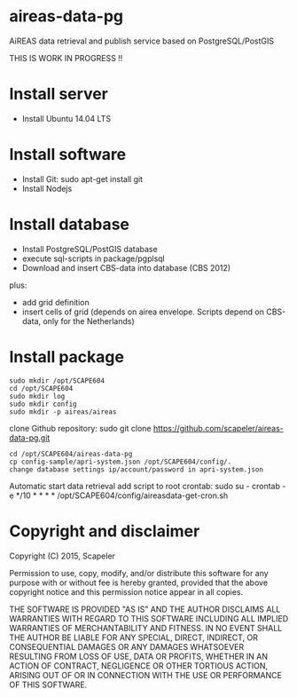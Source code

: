 # aireas-data-pg
AiREAS data retrieval and publish service based on PostgreSQL/PostGIS 


THIS IS WORK IN PROGRESS !!

# Install server

- Install Ubuntu 14.04 LTS

# Install software

- Install Git: sudo apt-get install git
- Install Nodejs

# Install database

- Install PostgreSQL/PostGIS database
- execute sql-scripts in package/pgplsql
- Download and insert CBS-data into database (CBS 2012)

plus:
- add grid definition
- insert cells of grid (depends on airea envelope. Scripts depend on CBS-data, only for the Netherlands)

# Install package

	sudo mkdir /opt/SCAPE604
	cd /opt/SCAPE604
	sudo mkdir log
	sudo mkdir config
	sudo mkdir -p aireas/aireas
 
clone Github repository: 
	sudo git clone https://github.com/scapeler/aireas-data-pg.git

	cd /opt/SCAPE604/aireas-data-pg
	cp config-sample/apri-system.json /opt/SCAPE604/config/.
	change database settings ip/account/password in apri-system.json
	
Automatic start data retrieval
	add script to root crontab:
	sudo su -
	crontab -e
	*/10 * * * * /opt/SCAPE604/config/aireasdata-get-cron.sh

# Copyright and disclaimer

Copyright (C) 2015, Scapeler

Permission to use, copy, modify, and/or distribute this software for any purpose with or without fee is hereby granted, provided that the above copyright notice and this permission notice appear in all copies.

THE SOFTWARE IS PROVIDED "AS IS" AND THE AUTHOR DISCLAIMS ALL WARRANTIES WITH REGARD TO THIS SOFTWARE INCLUDING ALL IMPLIED WARRANTIES OF MERCHANTABILITY AND FITNESS. IN NO EVENT SHALL THE AUTHOR BE LIABLE FOR ANY SPECIAL, DIRECT, INDIRECT, OR CONSEQUENTIAL DAMAGES OR ANY DAMAGES WHATSOEVER RESULTING FROM LOSS OF USE, DATA OR PROFITS, WHETHER IN AN ACTION OF CONTRACT, NEGLIGENCE OR OTHER TORTIOUS ACTION, ARISING OUT OF OR IN CONNECTION WITH THE USE OR PERFORMANCE OF THIS SOFTWARE.
